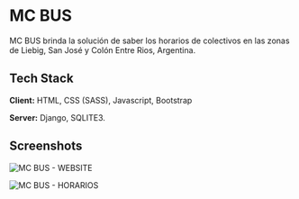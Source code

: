 # MC BUS

MC BUS brinda la solución de saber los horarios de colectivos en las zonas de Liebig, San José y Colón Entre Rios, Argentina.
## Tech Stack

**Client:** HTML, CSS (SASS), Javascript, Bootstrap

**Server:** Django, SQLITE3.

## Screenshots

![MC BUS - WEBSITE](https://i.ibb.co/hBz6Nkw/bus-time.jpg)

![MC BUS - HORARIOS](https://i.ibb.co/1m392Pv/Captura-web-3-2-2024-0350-marce37-pythonanywhere-com.jpg)


